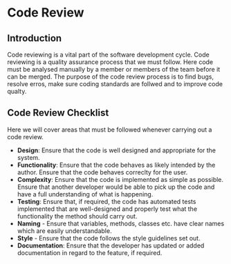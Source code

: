# Code Review 

## Introduction
Code reviewing is a vital part of the software development cycle. Code reviewing is a quality assurance process that we must follow. Here code must be analysed manually by a member or members of the team before it can be merged. The purpose of the code review process is to find bugs, resolve erros, make sure coding standards are follwed and to improve code qualty.

## Code Review Checklist 
Here we will cover areas that must be followed whenever carrying out a code review. 

- **Design**: Ensure that the code is well designed and appropriate for the system.
- **Functionality**: Ensure that the code behaves as likely intended by the author. Ensure that the code behaves correclty for the user. 
- **Complexity**:  Ensure that the code is implemented as simple as possible. 
Ensure that another developer would be able to pick up  the code and have a full understanding of what is happening. 
- **Testing**: Ensure that, if required, the code has automated tests implemented that are well-designed and properly test what the functionality the method should carry out.
- **Naming** - Ensure that variables, methods, classes etc. have clear names which are easily understandable. 
- **Style** - Ensure that the code follows the style guidelines set out. 
- **Documentation**:  Ensure that the developer has updated or added documentation in regard to the feature, if required. 


